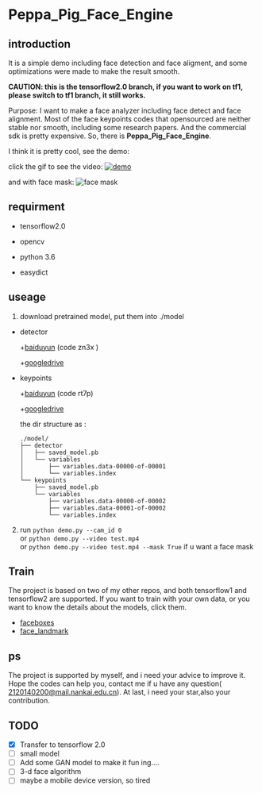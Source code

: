 # Peppa_Pig_Face_Engine


## introduction

It is a simple demo including face detection and face aligment, and some optimizations were made to make the result smooth.

**CAUTION: this is the tensorflow2.0 branch, if you want to work on tf1, please switch to tf1 branch, it still works.**

Purpose: I want to make a face analyzer including face detect and face alignment. Most of the face keypoints codes that opensourced are neither stable nor smooth, including some research papers. And the commercial sdk is pretty expensive. So, there is **Peppa_Pig_Face_Engine**.  


I think it is pretty cool, see the demo:

click the gif to see the video:
[![demo](https://github.com/610265158/simpleface-engine/blob/master/figure/sample.gif)](https://v.youku.com/v_show/id_XNDM3MTY4MTM2MA==.html?spm=a2h3j.8428770.3416059.1)

and with face mask:
![face mask](https://github.com/610265158/Peppa_Pig_Face_Engine/blob/master/figure/sample_mask.gif)

## requirment

+ tensorflow2.0 

+ opencv

+ python 3.6

+ easydict

## useage

1. download pretrained model, put them into ./model
+ detector

   +[baiduyun](https://pan.baidu.com/s/14glOjQYRxKL-QPPHl6HRRQ) (code zn3x )
   
   +[googledrive](https://drive.google.com/open?id=1KO2PuHiBgQEY5uOyLGdFbxBlqPAosY-s) 
+ keypoints

    +[baiduyun](https://pan.baidu.com/s/1uuPnrF7h228gLLdf2JTqLQ)  (code rt7p)
    
    +[googledrive](https://drive.google.com/open?id=1Zy5hG7AL69zym4EGwkprW9INnj_5P9a0)

    the dir structure as :
    ```
    ./model/
    ├── detector
    │   ├── saved_model.pb
    │   └── variables
    │       ├── variables.data-00000-of-00001
    │       └── variables.index
    └── keypoints
        ├── saved_model.pb
        └── variables
            ├── variables.data-00000-of-00002
            ├── variables.data-00001-of-00002
            └── variables.index
    ```
2. run `python demo.py --cam_id 0`    
   or  `python demo.py --video test.mp4`     
   or `python demo.py --video test.mp4 --mask True` if u want a face mask
    

##  Train
The project is based on two of my other repos, and both tensorflow1 and tensorflow2 are supported. 
If you want to train with your own data, 
or you want to know the details about the models, click them.

 + [faceboxes](https://github.com/610265158/faceboxes-tensorflow.git)
 + [face_landmark](https://github.com/610265158/face_landmark.git)


## ps
The project is supported by myself,
and i need your advice to improve it.
Hope the codes can help you, 
contact me if u have any question( 2120140200@mail.nankai.edu.cn).
At last, i need your star,also your contribution.

## TODO

- [x]  Transfer to tensorflow 2.0   
- [ ]  small model 
- [ ]  Add some GAN model to make it fun ing....
- [ ]  3-d face algorithm
- [ ]  maybe a mobile device version, so tired
